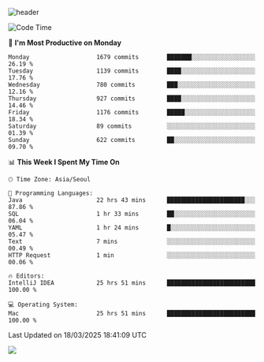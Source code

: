 ![header](https://capsule-render.vercel.app/api?type=Egg&color=timeAuto&height=300&section=header&text=PoPo&fontSize=90&animation=fadeIn)

  <!--START_SECTION:waka-->
![Code Time](http://img.shields.io/badge/Code%20Time-2%2C560%20hrs%2036%20mins-blue)

📅 **I'm Most Productive on Monday** 

```text
Monday                   1679 commits        ███████░░░░░░░░░░░░░░░░░░   26.19 % 
Tuesday                  1139 commits        ████░░░░░░░░░░░░░░░░░░░░░   17.76 % 
Wednesday                780 commits         ███░░░░░░░░░░░░░░░░░░░░░░   12.16 % 
Thursday                 927 commits         ████░░░░░░░░░░░░░░░░░░░░░   14.46 % 
Friday                   1176 commits        █████░░░░░░░░░░░░░░░░░░░░   18.34 % 
Saturday                 89 commits          ░░░░░░░░░░░░░░░░░░░░░░░░░   01.39 % 
Sunday                   622 commits         ██░░░░░░░░░░░░░░░░░░░░░░░   09.70 % 
```


📊 **This Week I Spent My Time On** 

```text
🕑︎ Time Zone: Asia/Seoul

💬 Programming Languages: 
Java                     22 hrs 43 mins      ██████████████████████░░░   87.86 % 
SQL                      1 hr 33 mins        ██░░░░░░░░░░░░░░░░░░░░░░░   06.04 % 
YAML                     1 hr 24 mins        █░░░░░░░░░░░░░░░░░░░░░░░░   05.47 % 
Text                     7 mins              ░░░░░░░░░░░░░░░░░░░░░░░░░   00.49 % 
HTTP Request             1 min               ░░░░░░░░░░░░░░░░░░░░░░░░░   00.06 % 

🔥 Editors: 
IntelliJ IDEA            25 hrs 51 mins      █████████████████████████   100.00 % 

💻 Operating System: 
Mac                      25 hrs 51 mins      █████████████████████████   100.00 % 
```


 Last Updated on 18/03/2025 18:41:09 UTC
<!--END_SECTION:waka-->



<img src="https://capsule-render.vercel.app/api?type=Egg&color=timeAuto&height=300&section=footer&text=PoPo&fontSize=90&animation=fadeIn&reversal=true" />
